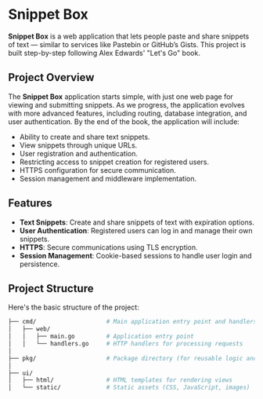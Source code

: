 # Snippet Box

**Snippet Box** is a web application that lets people paste and share snippets of text — similar to services like Pastebin or GitHub’s Gists. This project is built step-by-step following Alex Edwards' "Let's Go" book.

## Project Overview

The **Snippet Box** application starts simple, with just one web page for viewing and submitting snippets. As we progress, the application evolves with more advanced features, including routing, database integration, and user authentication. By the end of the book, the application will include:

- Ability to create and share text snippets.
- View snippets through unique URLs.
- User registration and authentication.
- Restricting access to snippet creation for registered users.
- HTTPS configuration for secure communication.
- Session management and middleware implementation.

## Features

- **Text Snippets**: Create and share snippets of text with expiration options.
- **User Authentication**: Registered users can log in and manage their own snippets.
- **HTTPS**: Secure communications using TLS encryption.
- **Session Management**: Cookie-based sessions to handle user login and persistence.

## Project Structure

Here's the basic structure of the project:

```bash
├── cmd/                    # Main application entry point and handlers
│   ├── web/
│   │   ├── main.go         # Application entry point
│   │   └── handlers.go     # HTTP handlers for processing requests
│
├── pkg/                    # Package directory (for reusable logic and helpers)
│
├── ui/
│   ├── html/               # HTML templates for rendering views
│   └── static/             # Static assets (CSS, JavaScript, images)
